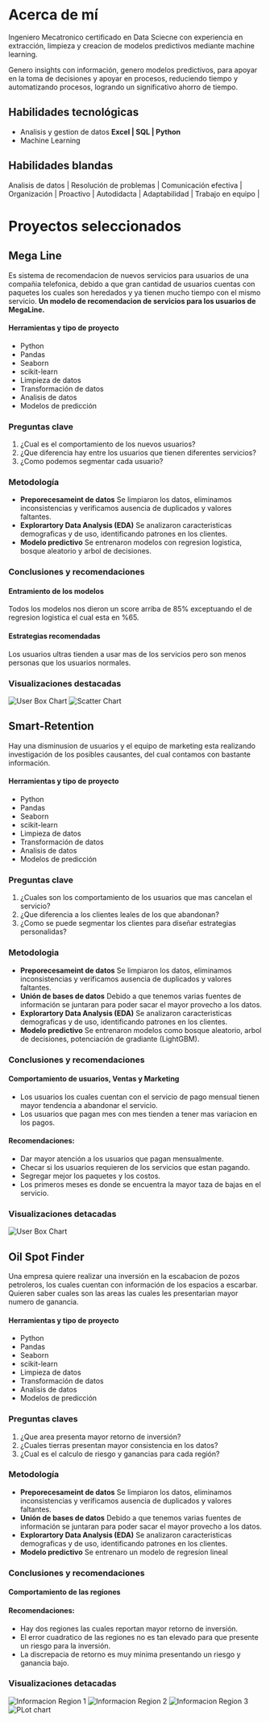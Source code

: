 # Acerca de mí

Ingeniero Mecatronico certificado en Data Sciecne con experiencia en extracción, limpieza y creacion de modelos predictivos mediante machine learning.

Genero insights con información, genero modelos predictivos, para apoyar en la toma de decisiones y apoyar en procesos, reduciendo tiempo y automatizando procesos, logrando un significativo ahorro de tiempo.

## Habilidades tecnológicas
- Analisis y gestion de datos **Excel | SQL | Python**
- Machine Learning 

## Habilidades blandas

Analisis de datos | Resolución de problemas | Comunicación efectiva | Organización | Proactivo | Autodidacta | Adaptabilidad | Trabajo en equipo | 
# Proyectos seleccionados

## Mega Line
Es sistema de recomendacion de nuevos servicios para usuarios de una compañia telefonica, debido a que gran cantidad de usuarios cuentas con paquetes los cuales son heredados y ya tienen mucho tiempo con el mismo servicio. 
**Un modelo de recomendacion de servicios para los usuarios de MegaLine.**

#### Herramientas y tipo de proyecto
- Python 
- Pandas
- Seaborn
- scikit-learn
- Limpieza de datos
- Transformación de datos
- Analisis de datos
- Modelos de predicción

### Preguntas clave

1. ¿Cual es el comportamiento de los nuevos usuarios?
2. ¿Que diferencia hay entre los usuarios que tienen diferentes servicios?
3. ¿Como podemos segmentar cada usuario?

### Metodología

- **Preporecesameint de datos** Se limpiaron los datos, eliminamos inconsistencias y verificamos ausencia de duplicados y valores faltantes.
- **Explorartory Data Analysis (EDA)** Se analizaron caracteristicas demograficas y de uso, identificando patrones en los clientes.
- **Modelo predictivo** Se entrenaron modelos con regresion logistica, bosque aleatorio y arbol de decisiones.

### Conclusiones y recomendaciones

#### Entramiento de los modelos
Todos los modelos nos dieron un score arriba de 85% exceptuando el de regresion logistica el cual esta en %65.


#### Estrategias recomendadas

Los usuarios ultras tienden a usar mas de los servicios pero son menos personas que los usuarios normales.

### Visualizaciones destacadas
![User Box Chart](assets/img_megaline.png)
![Scatter Chart](assets/img_megaline_users.png)

## Smart-Retention
Hay una disminusion de usuarios y el equipo de marketing esta realizando investigación de los posibles causantes, del cual contamos con bastante información.

#### Herramientas y tipo de proyecto
- Python
- Pandas
- Seaborn
- scikit-learn
- Limpieza de datos
- Transformación de datos
- Analisis de datos
- Modelos de predicción

### Preguntas clave
1. ¿Cuales son los comportamiento de los usuarios que mas cancelan el servicio?
2. ¿Que diferencia a los clientes leales de los que abandonan?
3. ¿Como se puede segmentar los clientes para diseñar estrategias personalidas?

### Metodologia

- **Preporecesameint de datos** Se limpiaron los datos, eliminamos inconsistencias y verificamos ausencia de duplicados y valores faltantes.
- **Unión de bases de datos** Debido a que tenemos varias fuentes de información se juntaran para poder sacar el mayor provecho a los datos.
- **Explorartory Data Analysis (EDA)** Se analizaron caracteristicas demograficas y de uso, identificando patrones en los clientes.
- **Modelo predictivo** Se entrenaron modelos como bosque aleatorio, arbol de decisiones, potenciación de gradiante (LightGBM).

### Conclusiones y recomendaciones

#### Comportamiento de usuarios, Ventas y Marketing
- Los usuarios los cuales cuentan con el servicio de pago mensual tienen mayor tendencia a abandonar el servicio.
- Los usuarios que pagan mes con mes tienden a tener mas variacion en los pagos.

#### Recomendaciones:
- Dar mayor atención a los usuarios que pagan mensualmente.
- Checar si los usuarios requieren de los servicios que estan pagando.
- Segregar mejor los paquetes y los costos.
- Los primeros meses es donde se encuentra la mayor taza de bajas en el servicio.

### Visualizaciones detacadas
![User Box Chart](assets/img_smart_retention.png)


## Oil Spot Finder
Una empresa quiere realizar una inversión en la escabacion de pozos petroleros, los cuales cuentan con información de los espacios a escarbar. Quieren saber cuales son las areas las cuales les presentarian mayor numero de ganancia.

#### Herramientas y tipo de proyecto
- Python
- Pandas
- Seaborn
- scikit-learn
- Limpieza de datos
- Transformación de datos
- Analisis de datos
- Modelos de predicción

### Preguntas claves
1. ¿Que area presenta mayor retorno de inversión?
2. ¿Cuales tierras presentan mayor consistencia en los datos?
3. ¿Cual es el calculo de riesgo y ganancias para cada región?

### Metodología
- **Preporecesameint de datos** Se limpiaron los datos, eliminamos inconsistencias y verificamos ausencia de duplicados y valores faltantes.
- **Unión de bases de datos** Debido a que tenemos varias fuentes de información se juntaran para poder sacar el mayor provecho a los datos.
- **Explorartory Data Analysis (EDA)** Se analizaron caracteristicas demograficas y de uso, identificando patrones en los clientes.
- **Modelo predictivo** Se entrenaro un modelo de regresíon lineal

### Conclusiones y recomendaciones

#### Comportamiento de las regiones

#### Recomendaciones:
- Hay dos regiones las cuales reportan mayor retorno de inversión.
- El error cuadratico de las regiones no es tan elevado para que presente un riesgo para la inversión.
- La discrepacia de retorno es muy minima presentando un riesgo y ganancia bajo.

### Visualizaciones detacadas

![Informacion Region 1](assets/img_geo1.png)
![Informacion Region 2](assets/img_geo2.png)
![Informacion Region 3](assets/img_geo3.png)
![PLot chart](assets/img_geodata.png)
